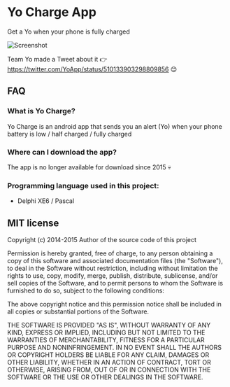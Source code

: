 # Yo Charge App
Get a Yo when your phone is fully charged

![Screenshot](https://pbs.twimg.com/media/BxRcFMoCIAAXYmy?format=png&name=small)

Team Yo made a Tweet about it 👉 https://twitter.com/YoApp/status/510133903298809856 😊

## FAQ

### What is Yo Charge?
Yo Charge is an android app that sends you an alert (Yo) when your phone battery is low / half charged / fully charged

### Where can I download the app?
The app is no longer available for download since 2015 💀

### Programming language used in this project:

- Delphi XE6 / Pascal

## MIT license

Copyright (c) 2014-2015 Author of the source code of this project

Permission is hereby granted, free of charge, to any person obtaining a copy of this software and associated documentation files (the "Software"), to deal in the Software without restriction, including without limitation the rights to use, copy, modify, merge, publish, distribute, sublicense, and/or sell copies of the Software, and to permit persons to whom the Software is furnished to do so, subject to the following conditions:

The above copyright notice and this permission notice shall be included in all copies or substantial portions of the Software.

THE SOFTWARE IS PROVIDED "AS IS", WITHOUT WARRANTY OF ANY KIND, EXPRESS OR IMPLIED, INCLUDING BUT NOT LIMITED TO THE WARRANTIES OF MERCHANTABILITY, FITNESS FOR A PARTICULAR PURPOSE AND NONINFRINGEMENT. IN NO EVENT SHALL THE AUTHORS OR COPYRIGHT HOLDERS BE LIABLE FOR ANY CLAIM, DAMAGES OR OTHER LIABILITY, WHETHER IN AN ACTION OF CONTRACT, TORT OR OTHERWISE, ARISING FROM, OUT OF OR IN CONNECTION WITH THE SOFTWARE OR THE USE OR OTHER DEALINGS IN THE SOFTWARE.
